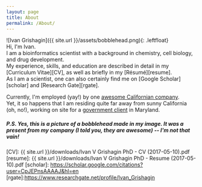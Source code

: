 ```yaml
---
layout: page
title: About
permalink: /About/
---
```


<style type="text/css">
.leftfloat {
    float: left;
	width: 200px;
	padding-right: 20px;
	padding-bottom: 70px;
}
</style>

![Ivan Grishagin]({{ site.url }}/assets/bobblehead.png){: .leftfloat}  
Hi, I'm Ivan.  
I am a bioinformatics scientist with a background in chemistry, cell biology, and drug development.  
My experience, skills, and education are described in detail in my [Curriculum Vitae][CV], as well as briefly in my [Résumé][resume].  
As I am a scientist, one can also certainly find me on [Google Scholar][scholar] and [Research Gate][rgate].

Currently, I'm employed (yay!) by one [awesome Californian company][rancholink].  
Yet, it so happens that I am residing quite far away from sunny California (oh, no!), working on site for a [government client][ncatslink] in Maryland.

##### P.S. Yes, this is a picture of a bobblehead made in my image. It was a present from my company (I told you, they are awesome) -- I'm not that vain!

[rancholink]: http://www.ranchobiosciences.com/  
[ncatslink]: https://ncats.nih.gov/  
[CV]: {{ site.url }}/downloads/Ivan V Grishagin PhD - CV (2017-05-10).pdf
[resume]: {{ site.url }}/downloads/Ivan V Grishagin PhD - Resume (2017-05-10).pdf
[scholar]: https://scholar.google.com/citations?user=CpJEPnsAAAAJ&hl=en
[rgate]:https://www.researchgate.net/profile/Ivan_Grishagin
